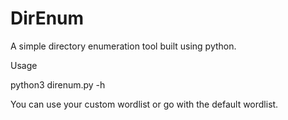 # DirEnum
A simple directory enumeration tool built using python.

Usage

python3 direnum.py -h

You can use your custom wordlist or go with the default wordlist.
